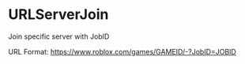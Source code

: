 # URLServerJoin
Join specific server with JobID

URL Format: https://www.roblox.com/games/GAMEID/-?JobID=JOBID

